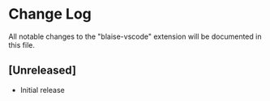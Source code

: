 # Change Log

All notable changes to the "blaise-vscode" extension will be documented in this file.

## [Unreleased]

- Initial release